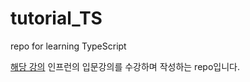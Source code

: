 # tutorial_TS
repo for learning TypeScript

[해당 강의](https://www.inflearn.com/course/%ED%83%80%EC%9E%85%EC%8A%A4%ED%81%AC%EB%A6%BD%ED%8A%B8-%EC%9E%85%EB%AC%B8)
인프런의 입문강의를 수강하며 작성하는 repo입니다.

